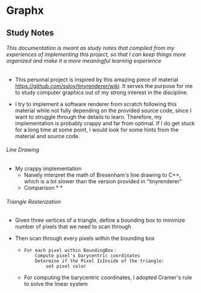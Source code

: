 #  Graphx

##  Study Notes

######  This documentation is meant as study notes that compiled from my experiences of implementing this project, so that I can keep things more organized and make it a more meaningful learning experience

* This personal project is inspired by this amazing piece of material https://github.com/ssloy/tinyrenderer/wiki. It serves the purpose for me to study computer graphics out of my strong interest in the discipline.

* I try to implement a software renderer from scratch following this material while not fully depending on the provided source code, since I want to struggle through the details to learn. Therefore, my implementation is probably crappy and far from optimal. If I do get stuck for a long time at some point, I would look for some hints from the material and source code.

######  Line Drawing

* My crappy implementation
  * Naively interpret the math of Bresenham's line drawing to C++, which is a lot slower than the version provided in "tinyrenderer"
  * Comparison
    * 
    * 

###### Triangle Rasterization

* Given three vertices of a triangle, define a bounding box to minimize number of pixels that we need to scan through

* Then scan through every pixels within the bounding box

  * ```pseudocode
    For each pixel within BoundingBox：
    	Compute pixel's barycentric coordinates
    	Determine if the Pixel IsInside of the triangle:
    		set pixel color
    ```

  * For computing the barycentric coordinates, I adopted Cramer's rule to solve the linear system


